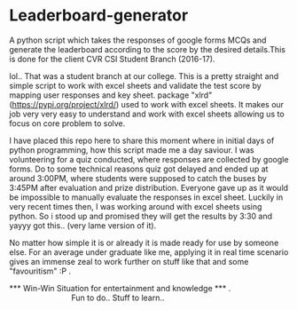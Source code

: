 # Leaderboard-generator
A python script which takes the responses of google forms MCQs and generate the leaderboard according to the score by the desired details.This is done for the client CVR CSI Student Branch (2016-17).

lol.. That was a student branch at our college. This is a pretty straight and simple script to work with excel sheets and validate the test score by mapping user responses and key sheet. package "xlrd"(https://pypi.org/project/xlrd/) used to work with excel sheets. It makes our job very very easy to understand and work with excel sheets allowing us to focus on core problem to solve.

I have placed this repo here to share this moment where in initial days of python programming, how this script made me a day saviour.
I was volunteering for a quiz conducted, where responses are collected by google forms. Do to some technical reasons quiz got delayed and ended up at around 3:00PM, where students were supposed to catch the buses by 3:45PM after evaluation and prize distribution. Everyone gave up as it would be impossible to manually evaluate the responses in excel sheet. Luckily in very recent times then, I was working around with excel sheets using python. So i stood up and promised they will get the results by 3:30 and yayyy got this.. (very lame version of it).

No matter how simple it is or already it is made ready for use by someone else. For an average under graduate like me, applying it in real time scenario gives an immense zeal to work further on stuff like that and some "favouritism" :P .  

*** Win-Win Situation for entertainment and knowledge *** . 
        Fun to do.. Stuff to learn..
